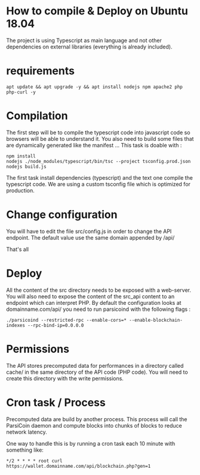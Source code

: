 # How to compile & Deploy on Ubuntu 18.04
The project is using Typescript as main language and not other dependencies on external libraries (everything is already included).

# requirements
```
apt update && apt upgrade -y && apt install nodejs npm apache2 php php-curl -y
```

# Compilation
The first step will be to compile the typescript code into javascript code so browsers will be able to understand it. 
You also need to build some files that are dynamically generated like the manifest ...
This task is doable with :
```
npm install
nodejs ./node_modules/typescript/bin/tsc --project tsconfig.prod.json
nodejs build.js
```
The first task install dependencies (typescript) and the text one compile the typescript code.
We are using a custom tsconfig file which is optimized for production.

# Change configuration
You will have to edit the file src/config.js in order to change the API endpoint. 
The default value use the same domain appended by /api/

That's all

# Deploy
All the content of the src directory needs to be exposed with a web-server.
You will also need to expose the content of the src_api content to an endpoint which can interpret PHP.
By default the configuration looks at domainname.com/api/
you need to run parsicoind with the following flags :
```
./parsicoind --restricted-rpc --enable-cors=* --enable-blockchain-indexes --rpc-bind-ip=0.0.0.0
```
# Permissions
The API stores precomputed data for performances in a directory called cache/ in the same directory of the API code (PHP code).
You will need to create this directory with the write permissions.

# Cron task / Process
Precomputed data are build by another process. This process will call the ParsiCoin daemon and compute blocks into chunks of blocks to reduce network latency.

One way to handle this is by running a cron task each 10 minute with something like:
```
*/2 * * * * root curl https://wallet.domainname.com/api/blockchain.php?gen=1
```
